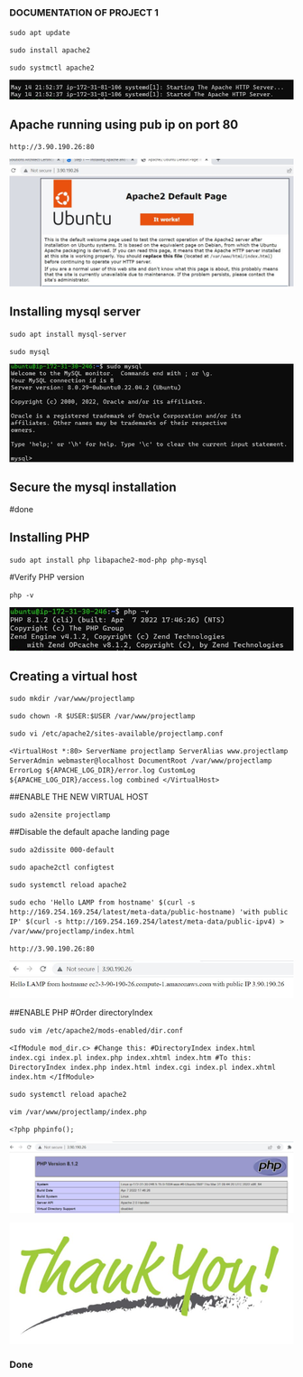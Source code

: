 ### DOCUMENTATION OF PROJECT 1
`sudo apt update`

`sudo install apache2`

`sudo systmctl apache2`

![running](./images/apache-status.JPG)
## Apache running using pub ip on port 80
`http://3.90.190.26:80`

![running](./images/apache-status-pub.JPG)

## Installing mysql server
`sudo apt install mysql-server`

`sudo mysql`

![running](./images/mysql-prompt.JPG)

## Secure the mysql installation
#done
## Installing PHP

`sudo apt install php libapache2-mod-php php-mysql`

#Verify PHP version

`php -v`

![running](./images/php-ver.JPG)

## Creating a virtual host 

`sudo mkdir /var/www/projectlamp`

`sudo chown -R $USER:$USER /var/www/projectlamp`

`sudo vi /etc/apache2/sites-available/projectlamp.conf`

`<VirtualHost *:80>
    ServerName projectlamp
    ServerAlias www.projectlamp 
    ServerAdmin webmaster@localhost
    DocumentRoot /var/www/projectlamp
    ErrorLog ${APACHE_LOG_DIR}/error.log
    CustomLog ${APACHE_LOG_DIR}/access.log combined
</VirtualHost>`

##ENABLE THE NEW VIRTUAL HOST

`sudo a2ensite projectlamp`

##Disable the default apache landing page

`sudo a2dissite 000-default`

`sudo apache2ctl configtest`

`sudo systemctl reload apache2`

`sudo echo 'Hello LAMP from hostname' $(curl -s http://169.254.169.254/latest/meta-data/public-hostname) 'with public IP' $(curl -s http://169.254.169.254/latest/meta-data/public-ipv4) > /var/www/projectlamp/index.html`

`http://3.90.190.26:80`

![running](./images/newdefault.JPG)


##ENABLE PHP
#Order directoryIndex

`sudo vim /etc/apache2/mods-enabled/dir.conf`

`<IfModule mod_dir.c>
        #Change this:
        #DirectoryIndex index.html index.cgi index.pl index.php index.xhtml index.htm
        #To this:
        DirectoryIndex index.php index.html index.cgi index.pl index.xhtml index.htm
</IfModule>`

`sudo systemctl reload apache2`

`vim /var/www/projectlamp/index.php`

`<?php
phpinfo();`

![running](./images/phpplaceholder.JPG)



![running](./images/thanks.JPG)


### Done